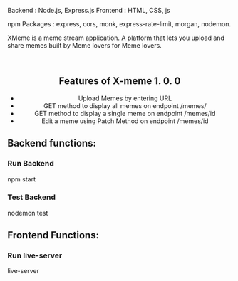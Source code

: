 Backend : Node.js, Express.js
Frontend : HTML, CSS, js

npm Packages : express, cors, monk, express-rate-limit, morgan, nodemon.

XMeme is a meme stream application. A platform that lets you upload and share memes built by Meme lovers for Meme lovers.


<h2 style="text-align: center; padding-top: 30px;">Features of X-meme 1. 0. 0</h2>
        <ul style="text-align: center;">
            <li>Upload Memes by entering URL</li>
            <li>GET method to display all memes on endpoint /memes/</li>
            <li>GET method to display a single meme on endpoint /memes/id</li>
            <li>Edit a meme using Patch Method on endpoint /memes/id</li>  
        </ul>


## Backend functions:

### Run Backend 
npm start

### Test Backend
nodemon test


## Frontend Functions:

### Run live-server
live-server
